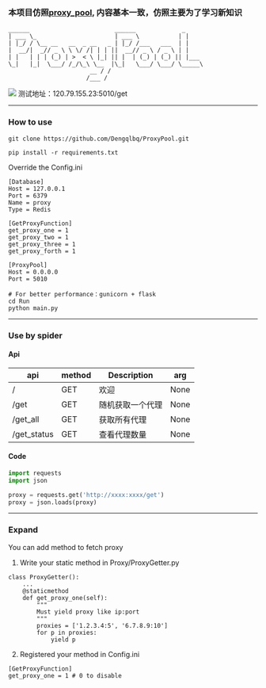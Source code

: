 ### 本项目仿照[proxy_pool](https://github.com/jhao104/proxy_pool), 内容基本一致，仿照主要为了学习新知识


    ______                        ______             _
    | ___ \_                      | ___ \           | |
    | |_/ / \__ __   __  _ __   _ | |_/ /___   ___  | |
    |  __/|  _// _ \ \ \/ /| | | ||  __// _ \ / _ \ | |
    | |   | | | (_) | >  < \ |_| || |  | (_) | (_) || |___
    \_|   |_|  \___/ /_/\_\ \__  |\_|   \___/ \___/ \_____\
                           __ / /
                          /___ /

![](https://img.shields.io/badge/Python-3.x-blue.svg)
测试地址：120.79.155.23:5010/get

---
### How to use
```
git clone https://github.com/Dengqlbq/ProxyPool.git
```
```
pip install -r requirements.txt
```

Override the Config.ini

```
[Database]
Host = 127.0.0.1
Port = 6379
Name = proxy
Type = Redis

[GetProxyFunction]
get_proxy_one = 1 
get_proxy_two = 1
get_proxy_three = 1
get_proxy_forth = 1

[ProxyPool]
Host = 0.0.0.0 
Port = 5010
```
```
# For better performance：gunicorn + flask
cd Run
python main.py
```

---
### Use by spider

#### Api

| api | method | Description | arg|
| ----| ---- | ---- | ----|
| / | GET | 欢迎 | None |
| /get | GET | 随机获取一个代理 | None|
| /get_all | GET | 获取所有代理 |None|
| /get_status | GET | 查看代理数量 |None|

#### Code

```python
import requests
import json

proxy = requests.get('http://xxxx:xxxx/get')
proxy = json.loads(proxy)
```

---
### Expand
You can add method to fetch proxy

1. Write your static method in Proxy/ProxyGetter.py

```
class ProxyGetter():
    ...
    @staticmethod
    def get_proxy_one(self):
        """
        Must yield proxy like ip:port
        """
        proxies = ['1.2.3.4:5', '6.7.8.9:10']
        for p in proxies:
            yield p
 ```

2. Registered your method in Config.ini
```
[GetProxyFunction]
get_proxy_one = 1 # 0 to disable
```

